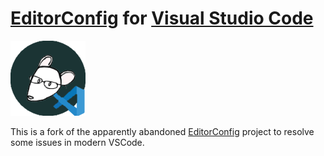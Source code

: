 # [EditorConfig][] for [Visual Studio Code][]

![Logo](images/logo.png)

This is a fork of the apparently abandoned [EditorConfig](https://marketplace.visualstudio.com/items?itemName=EditorConfig.EditorConfig) project to resolve some issues in modern VSCode.

[visual studio code]: https://code.visualstudio.com/
[editorconfig]: https://editorconfig.org/
